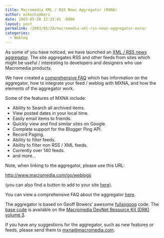 ```yaml
---
title: Macromedia XML / RSS News Aggregator (MXNA)
author: mikechambers
date: 2003-05-28 12:25:01 -0800
layout: post
permalink: /2003/05/28/macromedia-xml-rss-news-aggregator-mxna/
categories:
  - Weblog
---
```



As some of you have noticed, we have launched an [XML / RSS news aggregator][1]. The site aggregates RSS and other feeds from sites which might be useful / interesting to developers and designers who use Macromedia products.

We have created a [comprehensive FAQ][2] which has information on the aggregator, how to integrate your feed / weblog with MXNA, and how the elements of the aggregator work.

Some of the features of MXNA include:

*   Ability to Search all archived items.
*   View posted dates in your local time.
*   Easily email items to friends.
*   Quickly view and find similar sites on Google.
*   Complete support for the Blogger Ping API.
*   Record Paging.
*   Ability to filter feeds.
*   Ability to filter non RSS / XML feeds.
*   Currently over 140 feeds.
*   and more...

Note, when linking to the aggregator, please use this URL:

http://www.macromedia.com/go/weblogs

(you can also find a button to add to your site [here][3]).

You can view a comprehensive FAQ about the aggregator [here][2].

The aggregator is based on Geoff Bowers&#8217; awesome [fullasgoog][4] code. The [base code][5] is available on the [Macromedia DevNet Resource Kit (DRK) volume 3][6].

If you have any suggestions for the aggregator, such as new features or feeds, please send them to mxna@macromedia.com.

 [1]: http://www.macromedia.com/go/weblogs
 [2]: http://www.markme.com/mxna/about.cfm
 [3]: http://www.markme.com/mxna/about.cfm#a5
 [4]: http://www.fullasagoog.com/
 [5]: http://www.macromedia.com/software/drk/productinfo/product_overview/volume3/sample_apps.html#aggregator
 [6]: http://www.macromedia.com/software/drk/productinfo/product_overview/volume3/